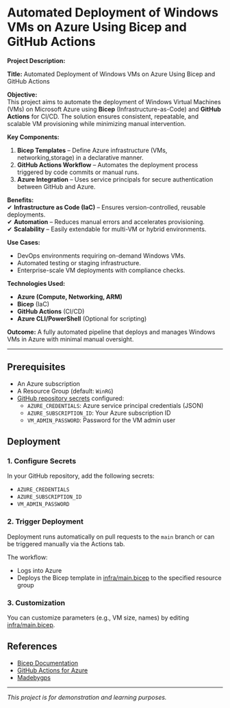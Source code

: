 # Automated Deployment of Windows VMs on Azure Using Bicep and GitHub Actions

**Project Description:**  

**Title:** Automated Deployment of Windows VMs on Azure Using Bicep and GitHub Actions  

**Objective:**  
This project aims to automate the deployment of Windows Virtual Machines (VMs) on Microsoft Azure using **Bicep** (Infrastructure-as-Code) and **GitHub Actions** for CI/CD. The solution ensures consistent, repeatable, and scalable VM provisioning while minimizing manual intervention.  

**Key Components:**  
1. **Bicep Templates** – Define Azure infrastructure (VMs, networking,storage) in a declarative manner.
2. **GitHub Actions Workflow** – Automates the deployment process triggered by code commits or manual runs.  
3. **Azure Integration** – Uses service principals for secure authentication between GitHub and Azure.  

**Benefits:**  
✔ **Infrastructure as Code (IaC)** – Ensures version-controlled, reusable deployments.  
✔ **Automation** – Reduces manual errors and accelerates provisioning.  
✔ **Scalability** – Easily extendable for multi-VM or hybrid environments.  

**Use Cases:**  
- DevOps environments requiring on-demand Windows VMs.
- Automated testing or staging infrastructure.  
- Enterprise-scale VM deployments with compliance checks.  

**Technologies Used:**  
- **Azure (Compute, Networking, ARM)**
- **Bicep** (IaC)  
- **GitHub Actions** (CI/CD)  
- **Azure CLI/PowerShell** (Optional for scripting)  

**Outcome:** A fully automated pipeline that deploys and manages Windows VMs in Azure with minimal manual oversight.  

---  


## Prerequisites

- An Azure subscription
- A Resource Group (default: `WinRG`)
- [GitHub repository secrets](https://docs.github.com/en/actions/security-guides/encrypted-secrets) configured:
  - `AZURE_CREDENTIALS`: Azure service principal credentials (JSON)
  - `AZURE_SUBSCRIPTION_ID`: Your Azure subscription ID
  - `VM_ADMIN_PASSWORD`: Password for the VM admin user

## Deployment

### 1. Configure Secrets

In your GitHub repository, add the following secrets:
- `AZURE_CREDENTIALS`
- `AZURE_SUBSCRIPTION_ID`
- `VM_ADMIN_PASSWORD`

### 2. Trigger Deployment

Deployment runs automatically on pull requests to the `main` branch or can be triggered manually via the Actions tab.

The workflow:
- Logs into Azure
- Deploys the Bicep template in [infra/main.bicep](infra/main.bicep) to the specified resource group

### 3. Customization

You can customize parameters (e.g., VM size, names) by editing [infra/main.bicep](infra/main.bicep).

## References

- [Bicep Documentation](https://learn.microsoft.com/en-us/azure/azure-resource-manager/bicep/)
- [GitHub Actions for Azure](https://github.com/Azure/actions)
- [Madebygps](https://github.com/rcoffie/cloud-projects/blob/main/az-104/netmazeexplorer.md)


---

*This project is for demonstration and learning purposes.*